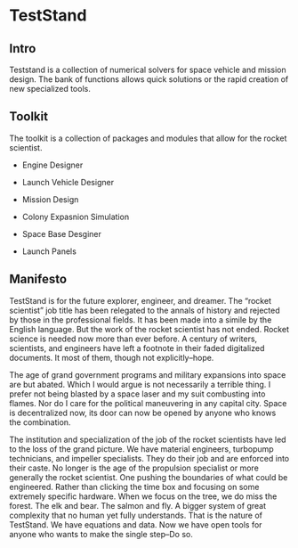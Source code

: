 # TestStand

## Intro

Teststand is a collection of numerical solvers for space vehicle and mission design. The bank of functions allows quick solutions or the rapid creation of new specialized tools.  

## Toolkit

The toolkit is a collection of packages and modules that allow for the rocket scientist.

- Engine Designer

- Launch Vehicle Designer

- Mission Design

- Colony Expasnion Simulation

- Space Base Desginer
  
- Launch Panels


## Manifesto

TestStand is for the future explorer, engineer, and dreamer. The “rocket scientist” job title has been relegated to the annals of history and rejected by those in the professional fields. It has been made into a simile by the English language. But the work of the rocket scientist has not ended. Rocket science is needed now more than ever before. A century of writers, scientists, and engineers have left a footnote in their faded digitalized documents. It most of them, though not explicitly–hope. 

The age of grand government programs and military expansions into space are but abated. Which I would argue is not necessarily a terrible thing. I prefer not being blasted by a space laser and my suit combusting into flames. Nor do I care for the political maneuvering in any capital city. Space is decentralized now, its door can now be opened by anyone who knows the combination.

The institution and specialization of the job of the rocket scientists have led to the loss of the grand picture. We have material engineers, turbopump technicians, and impeller specialists. They do their job and are enforced into their caste. No longer is the age of the propulsion specialist or more generally the rocket scientist. One pushing the boundaries of what could be engineered. Rather than clicking the time box and focusing on some extremely specific hardware. When we focus on the tree, we do miss the forest. The elk and bear. The salmon and fly. A bigger system of great complexity that no human yet fully understands. That is the nature of TestStand. We have equations and data. Now we have open tools for anyone who wants to make the single step–Do so.
